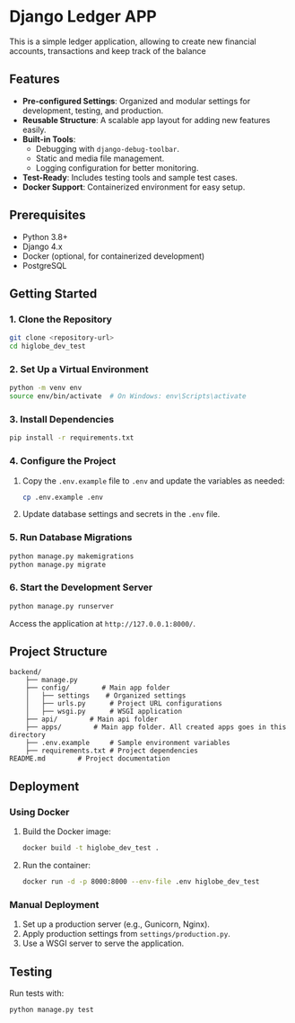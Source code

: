 # Django Ledger APP

This is a simple ledger application, allowing to create new financial accounts, transactions and keep track of the balance

## Features

- **Pre-configured Settings**: Organized and modular settings for development, testing, and production.
- **Reusable Structure**: A scalable app layout for adding new features easily.
- **Built-in Tools**:
  - Debugging with `django-debug-toolbar`.
  - Static and media file management.
  - Logging configuration for better monitoring.
- **Test-Ready**: Includes testing tools and sample test cases.
- **Docker Support**: Containerized environment for easy setup.

## Prerequisites

- Python 3.8+
- Django 4.x
- Docker (optional, for containerized development)
- PostgreSQL

## Getting Started

### 1. Clone the Repository

```bash
git clone <repository-url>
cd higlobe_dev_test
```

### 2. Set Up a Virtual Environment

```bash
python -m venv env
source env/bin/activate  # On Windows: env\Scripts\activate
```

### 3. Install Dependencies

```bash
pip install -r requirements.txt
```

### 4. Configure the Project

1. Copy the `.env.example` file to `.env` and update the variables as needed:
   ```bash
   cp .env.example .env
   ```
2. Update database settings and secrets in the `.env` file.

### 5. Run Database Migrations

```bash
python manage.py makemigrations
python manage.py migrate
```

### 6. Start the Development Server

```bash
python manage.py runserver
```

Access the application at `http://127.0.0.1:8000/`.

## Project Structure

```plaintext
backend/
    ├── manage.py
    ├── config/        # Main app folder
    │   ├── settings    # Organized settings
    │   ├── urls.py      # Project URL configurations
    │   ├── wsgi.py      # WSGI application
    ├── api/        # Main api folder
    ├── apps/        # Main app folder. All created apps goes in this directory
    ├── .env.example     # Sample environment variables
    ├── requirements.txt # Project dependencies
README.md        # Project documentation
```

## Deployment

### Using Docker

1. Build the Docker image:
   ```bash
   docker build -t higlobe_dev_test .
   ```
2. Run the container:
   ```bash
   docker run -d -p 8000:8000 --env-file .env higlobe_dev_test
   ```

### Manual Deployment

1. Set up a production server (e.g., Gunicorn, Nginx).
2. Apply production settings from `settings/production.py`.
3. Use a WSGI server to serve the application.

## Testing

Run tests with:

```bash
python manage.py test
```
